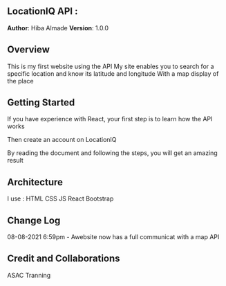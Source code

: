 

## LocationIQ API : 


**Author**: Hiba Almade
**Version**: 1.0.0

## Overview
This is my first website using the API
My site enables you to search for a specific location and know its latitude and longitude
With a map display of the place

## Getting Started
If you have experience with React, your first step is to learn how the API works

Then create an account on LocationIQ

By reading the document and following the steps, you will get an amazing result

## Architecture
I use :
HTML
CSS 
JS 
React
Bootstrap

## Change Log
08-08-2021 6:59pm - Awebsite now has a full communicat with a map API 

## Credit and Collaborations
ASAC Tranning
